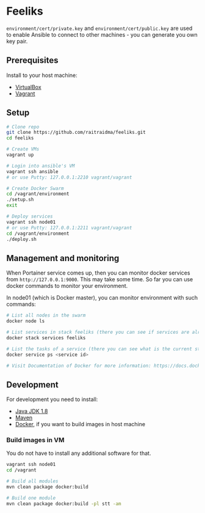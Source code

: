 # Feeliks

`environment/cert/private.key` and `environment/cert/public.key` are used to enable Ansible to connect to other machines - you can generate you own key pair.

## Prerequisites
Install to your host machine:
- [VirtualBox](https://www.virtualbox.org/)
- [Vagrant](https://www.vagrantup.com/)

## Setup

```sh
# Clone repo
git clone https://github.com/raitraidma/feeliks.git
cd feeliks

# Create VMs
vagrant up

# Login into ansible's VM
vagrant ssh ansible
# or use Putty: 127.0.0.1:2210 vagrant/vagrant

# Create Docker Swarm
cd /vagrant/environment
./setup.sh
exit

# Deploy services
vagrant ssh node01
# or use Putty: 127.0.0.1:2211 vagrant/vagrant
cd /vagrant/environment
./deploy.sh
```

## Management and monitoring
When Portainer service comes up, then you can monitor docker services from `http://127.0.0.1:9000`.
This may take some time. So far you can use docker commands to monitor your environment.

In node01 (which is Docker master), you can monitor environment with such commands:
```sh
# List all nodes in the swarm
docker node ls

# List services in stack feeliks (there you can see if services are already up and running)
docker stack services feeliks

# List the tasks of a service (there you can see what is the current state of the task also)
docker service ps <service id>

# Visit Documentation of Docker for more information: https://docs.docker.com/
```

## Development
For development you need to install:
- [Java JDK 1.8](http://www.oracle.com/technetwork/java/javase/downloads/jdk8-downloads-2133151.html)
- [Maven](https://maven.apache.org/)
- [Docker](https://www.docker.com/), if you want to build images in host machine

### Build images in VM
You do not have to install any additional software for that.
```sh
vagrant ssh node01
cd /vagrant

# Build all modules
mvn clean package docker:build

# Build one module
mvn clean package docker:build -pl stt -am
```

